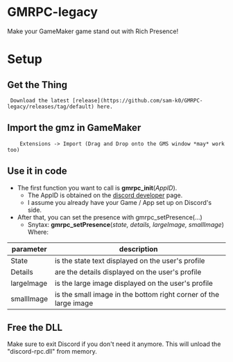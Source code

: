 # GMRPC-legacy
Make your GameMaker game stand out with Rich Presence!

# Setup

  ## Get the Thing
	 Download the latest [release](https://github.com/sam-k0/GMRPC-legacy/releases/tag/default) here.
	
 ## Import the gmz in GameMaker
		Extensions -> Import (Drag and Drop onto the GMS window *may* work too)
 ## Use it in code
		

 - The first function you want to call is **gmrpc_init**(*AppID*).
	 - The AppID is obtained on the [discord developer](https://discord.com/developers/applications) page.
	 - I assume you already have your Game / App set up on Discord's side.
- After that, you can set the presence with gmrpc_setPresence(...)
	- Snytax: **gmrpc_setPresence**(*state, details, largeImage, smallImage*)
			Where:
			 
|parameter| description  |
|--|--|
|  State|is the state text displayed on the user's profile  |
|Details| are the details displayed on the user's profile|
|largeImage|is the large image displayed on the user's profile|
|smallImage|is the small image in the bottom right corner of the large image|

## Free the DLL
Make sure to exit Discord if you don't need it anymore.
		 This will unload the "discord-rpc.dll" from memory.

 
				
			
		 


